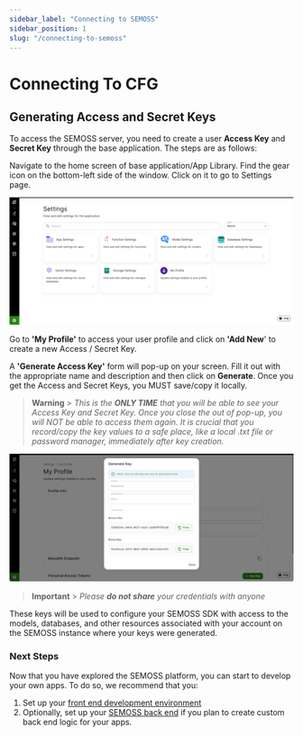 ```yaml
---
sidebar_label: "Connecting to SEMOSS"
sidebar_position: 1
slug: "/connecting-to-semoss"
---
```


# Connecting To CFG

## Generating Access and Secret Keys

To access the SEMOSS server, you need to create a user **Access Key** and **Secret Key** through the base application. The steps are as follows:

Navigate to the home screen of base application/App Library. Find the gear icon on the bottom-left side of the window. Click on it to go to Settings page.

![App Library](../../../static/img/AccessKeysImages/Picture2.PNG)

Go to **'My Profile'** to access your user profile and click on **'Add New**' to create a new Access / Secret Key.

A **'Generate Access Key'** form will pop-up on your screen. Fill it out with the appropriate name and description and then click on **Generate**. Once you get the Access and Secret Keys, you MUST save/copy it locally.

> **Warning** > _This is the **ONLY TIME** that you will be able to see your Access Key and Secret Key. Once you close the out of pop-up, you will NOT be able to access them again. It is crucial that you record/copy the key values to a safe place, like a local .txt file or password manager, immediately after key creation._

![Generate Key](../../../static/img/AccessKeysImages/Picture5.PNG)

> **Important** > _Please **do not share** your credentials with anyone_

These keys will be used to configure your SEMOSS SDK with access to the models, databases, and other resources associated with your account on the SEMOSS instance where your keys were generated.

### Next Steps

Now that you have explored the SEMOSS platform, you can start to develop your own apps. To do so, we recommend that you:

1. Set up your [front end development environment](Packages%20and%20Pre-requisites.md#front-end-prerequisities)
2. Optionally, set up your [SEMOSS back end](Packages%20and%20Pre-requisites.md#back-end-prerequisities) if you plan to create custom back end logic for your apps.
